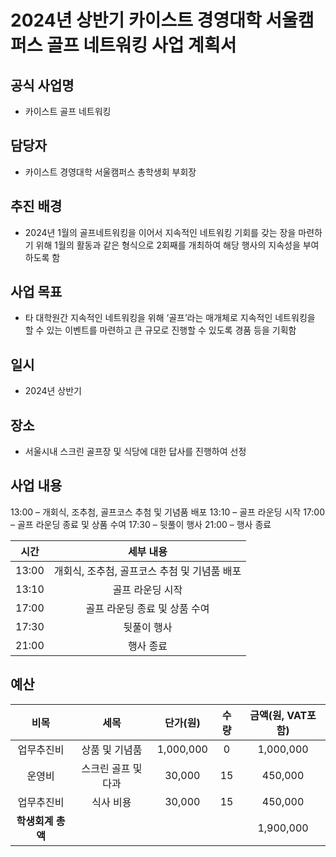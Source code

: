 2024년 상반기 카이스트 경영대학 서울캠퍼스 골프 네트워킹 사업 계획서
===

## 공식 사업명
- 카이스트 골프 네트워킹
 
## 담당자
- 카이스트 경영대학 서울캠퍼스 총학생회 부회장

## 추진 배경
- 2024년 1월의 골프네트워킹을 이어서 지속적인 네트워킹 기회를 갖는 장을 마련하기 위해 1월의 활동과 같은 형식으로 2회째를 개최하여 해당 행사의 지속성을 부여하도록 함

## 사업 목표
- 타 대학원간 지속적인 네트워킹을 위해 ‘골프’라는 매개체로 지속적인 네트워킹을 할 수 있는 이벤트를 마련하고 큰 규모로 진행할 수 있도록 경품 등을 기획함

## 일시
- 2024년 상반기

## 장소
- 서울시내 스크린 골프장 및 식당에 대한 답사를 진행하여 선정
 
## 사업 내용
13:00 – 개회식, 조추첨, 골프코스 추첨 및 기념품 배포
13:10 – 골프 라운딩 시작
17:00 – 골프 라운딩 종료 및 상품 수여
17:30 – 뒷풀이 행사
21:00 – 행사 종료

|  시간 |  세부 내용  |
|:---:|:---:|
|13:00| 개회식, 조추첨, 골프코스 추첨 및 기념품 배포|
|13:10| 골프 라운딩 시작|
|17:00| 골프 라운딩 종료 및 상품 수여|
|17:30| 뒷풀이 행사|
|21:00| 행사 종료|


## 예산

| 비목       | 세목        | 단가(원)     | 수량  | 금액(원, VAT포함) |
|:--------:|:---------:|:---------:|:---:|:------------:|
|업무추진비| 상품 및 기념품   |	1,000,000|	0|	1,000,000|
|운영비|	스크린 골프 및 다과 |	30,000|	15|	450,000|
|업무추진비|	식사 비용 |	30,000|	15 |	450,000|
|  **학생회계 총액** |           |           |     | 1,900,000   |





